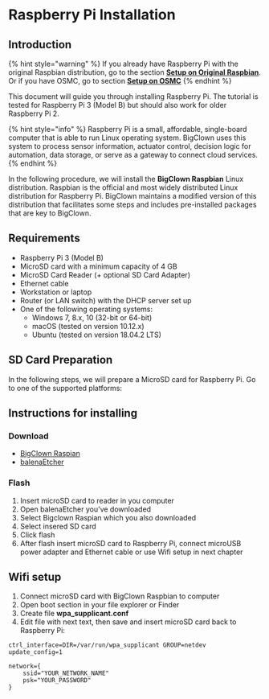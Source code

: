 # Raspberry Pi Installation

## Introduction

{% hint style="warning" %}
If you already have Raspberry Pi with the original Raspbian distribution, go to the section [**Setup on Original Raspbian**](custom-setup-on-raspberry-pi.md#setup-on-original-raspbian). Or if you have OSMC, go to section [**Setup on OSMC**](raspberry-pi-installation.md#instructions-for-installing)
{% endhint %}

This document will guide you through installing Raspberry Pi. The tutorial is tested for Raspberry Pi 3 \(Model B\) but should also work for older Raspberry Pi 2.

{% hint style="info" %}
Raspberry Pi is a small, affordable, single-board computer that is able to run Linux operating system. BigClown uses this system to process sensor information, actuator control, decision logic for automation, data storage, or serve as a gateway to connect cloud services.
{% endhint %}

In the following procedure, we will install the **BigClown Raspbian** Linux distribution. Raspbian is the official and most widely distributed Linux distribution for Raspberry Pi. BigClown maintains a modified version of this distribution that facilitates some steps and includes pre-installed packages that are key to BigClown.

## Requirements

* Raspberry Pi 3 \(Model B\)
* MicroSD card with a minimum capacity of 4 GB
* MicroSD Card Reader \(+ optional SD Card Adapter\)
* Ethernet cable
* Workstation or laptop
* Router \(or LAN switch\) with the DHCP server set up
* One of the following operating systems:
  * Windows 7, 8.x, 10 \(32-bit or 64-bit\)
  * macOS \(tested on version 10.12.x\)
  * Ubuntu \(tested on version 18.04.2 LTS\)

## SD Card Preparation

In the following steps, we will prepare a MicroSD card for Raspberry Pi. Go to one of the supported platforms:

## Instructions for installing

### Download

* [BigClown Raspian](https://github.com/bigclownlabs/bc-raspbian/releases)
* [balenaEtcher](https://www.balena.io/etcher/)

### Flash

1. Insert microSD card to reader in you computer
2. Open balenaEtcher you've downloaded
3. Select Bigclown Raspian which you also downloaded
4. Select insered SD card
5. Click flash
6. After flash insert microSD card to Raspberry Pi, connect microUSB power adapter and Ethernet cable or use Wifi setup in next chapter

## Wifi setup

1. Connect microSD card with BigClown Raspbian to computer
2. Open boot section in your file explorer or Finder
3. Create file **wpa\_supplicant.conf**
4. Edit file with next text, then save and insert microSD card back to Raspberry Pi:

```text
ctrl_interface=DIR=/var/run/wpa_supplicant GROUP=netdev
update_config=1

network={
    ssid="YOUR_NETWORK_NAME"
    psk="YOUR_PASSWORD"
}
```



